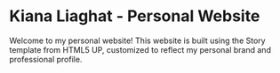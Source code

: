 # Kiana Liaghat - Personal Website

Welcome to my personal website!
This website is built using the Story template from HTML5 UP, customized to reflect my personal brand and professional profile.

